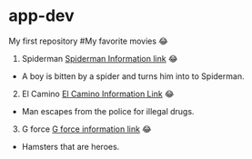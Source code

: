 # app-dev
My first repository
#My favorite movies :joy:
1. Spiderman [Spiderman Information link](https://en.wikipedia.org/wiki/Spider-Man) :joy:
- A boy is bitten by a spider and turns him into to Spiderman.
2. El Camino [El Camino Information Link](https://en.wikipedia.org/wiki/El_Camino:_A_Breaking_Bad_Movie) :joy:
- Man escapes from the police for illegal drugs.
3. G force [G force information link](https://en.wikipedia.org/wiki/G-Force_(film)) :joy:
- Hamsters that are heroes.
